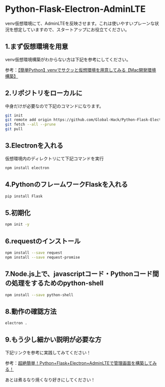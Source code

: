 # Python-Flask-Electron-AdminLTE
venv仮想環境にて、AdminLTEを反映させます。これは使いやすいプレーンな状況を想定していますので、スタートアップにお役立てください。

## 1.まず仮想環境を用意
venv仮想環境構築がわからない方は下記を参考にしてください。

参考：[【簡単Python】venvでサクッと仮想環境を用意してみる【Mac開発環境構築】](https://global-hack.com/blog/archives/93)

## 2.リポジトリをローカルに
中身だけが必要なので下記のコマンドになります。
```bash
git init
git remote add origin https://github.com/Global-Hack/Python-Flask-Electron-AdminLTE.git
git fetch --all --prune
git pull
```

## 3.Electronを入れる
仮想環境内のディレクトリにて下記コマンドを実行
```bash
npm install electron
```

## 4.PythonのフレームワークFlaskを入れる
```bash
pip install Flask
```

## 5.初期化
```bash
npm init -y
```

## 6.requestのインストール
```bash
npm install --save request
npm install --save request-promise
```

## 7.Node.js上で、javascriptコード・Pythonコード間の処理をするためのpython-shell
```bash
npm install --save python-shell
```

## 8.動作の確認方法
```bash
electron .
```
## 9.もう少し細かい説明が必要な方
下記リンクを参考に実践してみてください！

参考：[超絶簡単！Python+Flask+Electron+AdminLTEで管理画面を構築してみる！](https://global-hack.com/blog/archives/99)

あとは煮るなり焼くなり好きにしてください！

